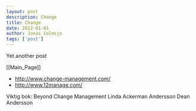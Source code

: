 ```yaml
---
layout: post
description: Change
title: Change
date: 2012-01-01
author: Jonas Colmsjo
tags: ['post']
---
```


Yet another post





[[Main_Page]]


* http://www.change-management.com/
* http://www.12manage.com/

Viktig bok:
Beyond Change Management
Linda Ackerman Andersson
Dean Andersson
